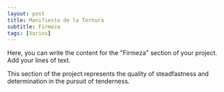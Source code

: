 ```yaml
---
layout: post
title: Manifiesto de la Ternura
subtitle: Firmeza
tags: [Varios]
---
```


Here, you can write the content for the "Firmeza" section of your project. Add your lines of text.

This section of the project represents the quality of steadfastness and determination in the pursuit of tenderness.
